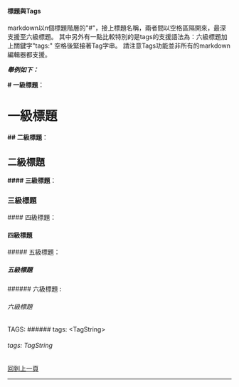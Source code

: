 #### 標題與Tags

markdown以n個標題階層的"#"，接上標題名稱，兩者間以空格區隔開來，最深支援至六級標題。
其中另外有一點比較特別的是tags的支援語法為：六級標題加上關鍵字"tags:" 空格後緊接著Tag字串。 請注意Tags功能並非所有的markdown編輯器都支援。

***舉例如下：***

**\# 一級標題**：

# 一級標題



**\## 二級標題**：

## 二級標題



**\#### 三級標題**：

### 三級標題

\#### 四級標題：

#### 四級標題

\##### 五級標題：

##### 五級標題

\###### 六級標題 :

###### 六級標題



TAGS: \###### tags: \<TagString>

###### tags: TagString





[回到上一頁](markdown.md)

---

